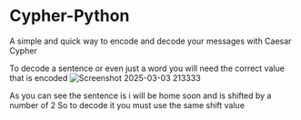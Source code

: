 # Cypher-Python
A simple and quick way to encode and decode your messages with Caesar Cypher

To decode a sentence or even just a word you will need the correct value that is encoded 
![Screenshot 2025-03-03 213333](https://github.com/user-attachments/assets/8b61a543-96e0-4c08-ab07-a05c3229d073)

As you can see the sentence is i will be home soon and is shifted by a number of 2 
So to decode it you must use the same shift value 
